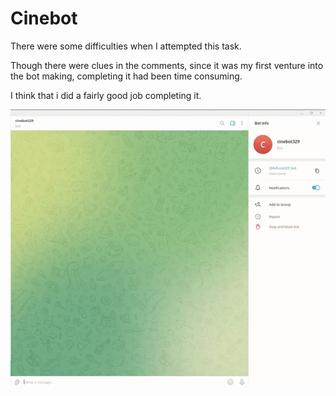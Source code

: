 # Cinebot
There were some difficulties when I attempted this task.

Though there were clues in the comments, since it was my first venture into the bot making, completing it had been time consuming.

I think that i did a fairly good job completing it.

![BOT GIF](bot.gif)

